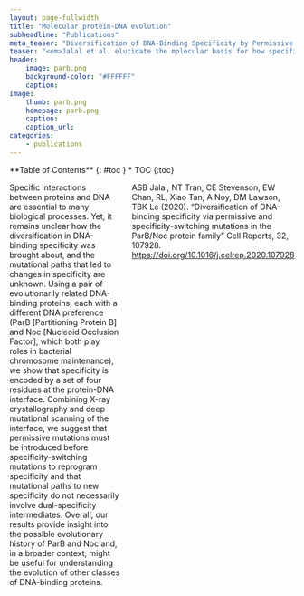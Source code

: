 ```yaml
---
layout: page-fullwidth
title: "Molecular protein-DNA evolution"
subheadline: "Publications"
meta_teaser: "Diversification of DNA-Binding Specificity by Permissive and Specificity-Switching Mutations in the ParB/Noc Protein Family"
teaser: "<em>Jalal et al. elucidate the molecular basis for how specific protein-DNA interactions can evolve, using ParB and Noc as models."
header:
    image: parb.png
    background-color: "#FFFFFF"
    caption: 
image:
    thumb: parb.png
    homepage: parb.png
    caption: 
    caption_url: 
categories:
    - publications
---
```

<!--more-->

<div class="row">
<div class="medium-4 medium-push-8 columns" markdown="1">
<div class="panel radius" markdown="1">
**Table of Contents**
{: #toc }
*  TOC
{:toc}
</div>
</div><!-- /.medium-4.columns -->

<div class="medium-8 medium-pull-4 columns" markdown="1">


Specific interactions between proteins and DNA are essential to many biological processes. Yet, it remains unclear how the diversification in DNA-binding specificity was brought about, and the mutational paths that led to changes in specificity are unknown. Using a pair of evolutionarily related DNA-binding proteins, each with a different DNA preference (ParB [Partitioning Protein B] and Noc [Nucleoid Occlusion Factor], which both play roles in bacterial chromosome maintenance), we show that specificity is encoded by a set of four residues at the protein-DNA interface. Combining X-ray crystallography and deep mutational scanning of the interface, we suggest that permissive mutations must be introduced before specificity-switching mutations to reprogram specificity and that mutational paths to new specificity do not necessarily involve dual-specificity intermediates. Overall, our results provide insight into the possible evolutionary history of ParB and Noc and, in a broader context, might be useful for understanding the evolution of other classes of DNA-binding proteins.

ASB Jalal, NT Tran, CE Stevenson, EW Chan, RL, Xiao Tan, A Noy, DM Lawson, TBK Le (2020). “Diversification of DNA-binding specificity via permissive and specificity-switching mutations in the ParB/Noc protein family” Cell Reports, 32, 107928. https://doi.org/10.1016/j.celrep.2020.107928
